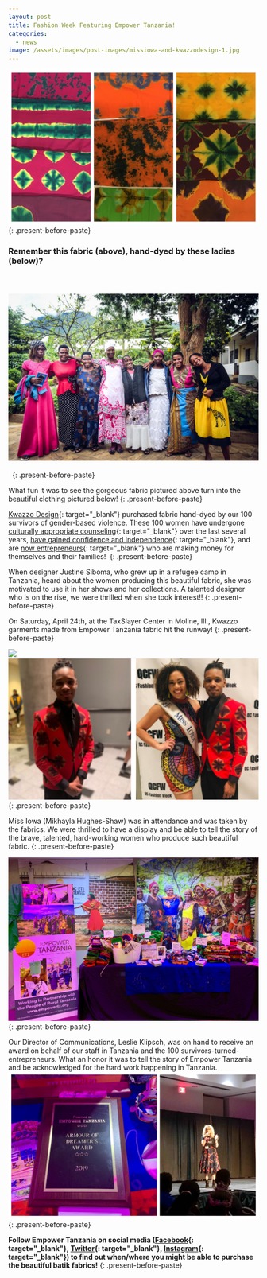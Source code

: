 ```yaml
---
layout: post
title: Fashion Week Featuring Empower Tanzania!
categories:
  - news
image: /assets/images/post-images/missiowa-and-kwazzodesign-1.jpg
---
```


![](/uploads/fashionshow-fabrics-1.jpg)
{: .present-before-paste}

### Remember this fabric (above), hand-dyed by these ladies (below)?

&nbsp;

### ![](/uploads/fashionshow4.jpg)

&nbsp;
{: .present-before-paste}

What fun it was to see the gorgeous fabric pictured above turn into the beautiful clothing pictured below\!
{: .present-before-paste}

[Kwazzo Design](https://www.instagram.com/kwazzo/){: target="_blank"} purchased fabric hand-dyed by our 100 survivors of gender-based violence. These 100 women have undergone [culturally appropriate counseling](https://empowertz.org/health/2017/10/08/meet-rahema/){: target="_blank"} over the last several years, [have gained confidence and independence](https://empowertz.org/health/2017/10/11/meet-bahati/){: target="_blank"}, and are [now entrepreneurs](https://empowertz.org/health/2017/10/16/meet-habiba/){: target="_blank"} who are making money for themselves and their families\!&nbsp;
{: .present-before-paste}

When designer Justine Siboma, who grew up in a refugee camp in Tanzania, heard about the women producing this beautiful fabric, she was motivated to use it in her shows and her collections. A talented designer who is on the rise, we were thrilled when she took interest\!\!
{: .present-before-paste}

On Saturday, April 24th, at the TaxSlayer Center in Moline, Ill., Kwazzo garments made from Empower Tanzania fabric hit the runway\!
{: .present-before-paste}

![](/uploads/fashionshow2.jpg)![](/uploads/fashion-show-3.jpg)
{: .present-before-paste}

Miss Iowa (Mikhayla Hughes-Shaw) was in attendance and was taken by the fabrics. We were thrilled to have a display and be able to tell the story of the brave, talented, hard-working women who produce such beautiful fabric.
{: .present-before-paste}

![](/uploads/kwazzosales-1.jpg)
{: .present-before-paste}

Our Director of Communications, Leslie Klipsch, was on hand to receive an award on behalf of our staff in Tanzania and the 100 survivors-turned-entrepreneurs. What an honor it was to tell the story of Empower Tanzania and be acknowledged for the hard work happening in Tanzania.![](/uploads/befunky-collage-1.jpg)
{: .present-before-paste}

**Follow Empower Tanzania on social media ([Facebook](https://www.facebook.com/EmpowerTZ/){: target="_blank"},&nbsp;[Twitter](https://twitter.com/empowertanzania/){: target="_blank"},&nbsp;[Instagram](https://www.instagram.com/empower_tanzania/){: target="_blank"}) to find out when/where you might be able to purchase the beautiful batik fabrics\!**
{: .present-before-paste}